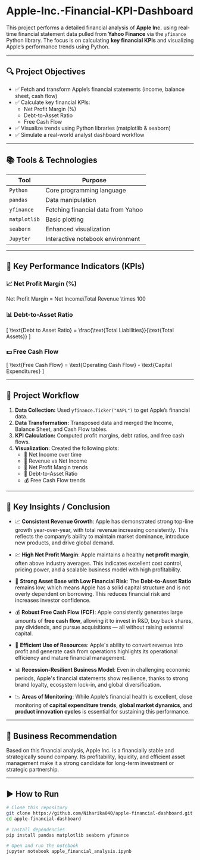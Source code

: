 # Apple-Inc.-Financial-KPI-Dashboard

This project performs a detailed financial analysis of **Apple Inc.** using real-time financial statement data pulled from **Yahoo Finance** via the `yfinance` Python library. The focus is on calculating **key financial KPIs** and visualizing Apple’s performance trends using Python.

---

## 🔍 Project Objectives

- ✅ Fetch and transform Apple’s financial statements (income, balance sheet, cash flow)
- ✅ Calculate key financial KPIs:
  - Net Profit Margin (%)
  - Debt-to-Asset Ratio
  - Free Cash Flow
- ✅ Visualize trends using Python libraries (matplotlib & seaborn)
- ✅ Simulate a real-world analyst dashboard workflow

---

## 📚 Tools & Technologies

| Tool          | Purpose                           |
|---------------|-----------------------------------|
| `Python`      | Core programming language         |
| `pandas`      | Data manipulation                 |
| `yfinance`    | Fetching financial data from Yahoo|
| `matplotlib`  | Basic plotting                    |
| `seaborn`     | Enhanced visualization            |
| `Jupyter`     | Interactive notebook environment  |

---

## 💼 Key Performance Indicators (KPIs)

### 📈 Net Profit Margin (%)
Net Profit Margin = Net Income\Total Revenue \times 100

### 📊 Debt-to-Asset Ratio
\[
\text{Debt to Asset Ratio} = \frac{\text{Total Liabilities}}{\text{Total Assets}}
\]

### 💵 Free Cash Flow
\[
\text{Free Cash Flow} = \text{Operating Cash Flow} - \text{Capital Expenditures}
\]

---

## 🧠 Project Workflow

1. **Data Collection:** Used `yfinance.Ticker("AAPL")` to get Apple’s financial data.
2. **Data Transformation:** Transposed data and merged the Income, Balance Sheet, and Cash Flow tables.
3. **KPI Calculation:** Computed profit margins, debt ratios, and free cash flows.
4. **Visualization:** Created the following plots:
    - 📘 Net Income over time
    - 📙 Revenue vs Net Income
    - 📗 Net Profit Margin trends
    - 📕 Debt-to-Asset Ratio
    - 💰 Free Cash Flow trends

---



## 📌 Key Insights / Conclusion

- 📈 **Consistent Revenue Growth**: Apple has demonstrated strong top-line growth year-over-year, with total revenue increasing consistently. This reflects the company’s ability to maintain market dominance, introduce new products, and drive global demand.

- 💹 **High Net Profit Margin**: Apple maintains a healthy **net profit margin**, often above industry averages. This indicates excellent cost control, pricing power, and a scalable business model with high profitability.

- 🧾 **Strong Asset Base with Low Financial Risk**: The **Debt-to-Asset Ratio** remains low, which means Apple has a solid capital structure and is not overly dependent on borrowing. This reduces financial risk and increases investor confidence.

- 💰 **Robust Free Cash Flow (FCF)**: Apple consistently generates large amounts of **free cash flow**, allowing it to invest in R&D, buy back shares, pay dividends, and pursue acquisitions — all without raising external capital.

- 🧠 **Efficient Use of Resources**: Apple's ability to convert revenue into profit and generate cash from operations highlights its operational efficiency and mature financial management.

- 📊 **Recession-Resilient Business Model**: Even in challenging economic periods, Apple's financial statements show resilience, thanks to strong brand loyalty, ecosystem lock-in, and global diversification.

- 📉 **Areas of Monitoring**: While Apple’s financial health is excellent, close monitoring of **capital expenditure trends**, **global market dynamics**, and **product innovation cycles** is essential for sustaining this performance.

---

## 🎯 Business Recommendation
 Based on this financial analysis, Apple Inc. is a financially stable and strategically sound company. Its profitability, liquidity, and efficient asset management make it a strong candidate for long-term investment or strategic partnership.

---
## ▶️ How to Run

```bash
# Clone this repository
git clone https://github.com/Niharika040/apple-financial-dashboard.git
cd apple-financial-dashboard

# Install dependencies
pip install pandas matplotlib seaborn yfinance

# Open and run the notebook
jupyter notebook apple_financial_analysis.ipynb
